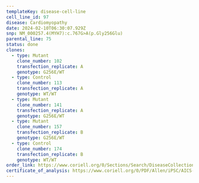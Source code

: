 ```yaml
---
templateKey: disease-cell-line
cell_line_id: 97
disease: Cardiomyopathy
date: 2024-02-10T06:30:07.929Z
snp: NM_000257.4(MYH7):c.767G>A(p.Gly256Glu)
parental_line: 75
status: done
clones:
  - type: Mutant
    clone_number: 102
    transfection_replicate: A
    genotype: G256E/WT
  - type: Control
    clone_number: 113
    transfection_replicate: A
    genotype: WT/WT
  - type: Mutant
    clone_number: 141
    transfection_replicate: A
    genotype: G256E/WT
  - type: Mutant
    clone_number: 157
    transfection_replicate: B
    genotype: G256E/WT
  - type: Control
    clone_number: 174
    transfection_replicate: B
    genotype: WT/WT
order_link: https://www.coriell.org/0/Sections/Search/DiseaseCollection_Detail.aspx?Ref=AICS-0097&Product=CiPSC&PgId=166
certificate_of_analysis: https://www.coriell.org/0/PDF/Allen/iPSC/AICS-0097_CofA.pdf
---
```

